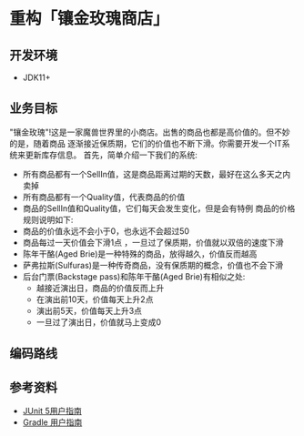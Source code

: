# 重构「镶金玫瑰商店」

## 开发环境
- JDK11+

## 业务目标
"镶金玫瑰"!这是一家魔兽世界里的小商店。出售的商品也都是高价值的。但不妙的是，随着商品 逐渐接近保质期，它们的价值也不断下滑。你需要开发一个IT系统来更新库存信息。
首先，简单介绍一下我们的系统:
- 所有商品都有一个SellIn值，这是商品距离过期的天数，最好在这么多天之内卖掉
- 所有商品都有一个Quality值，代表商品的价值
- 商品的SellIn值和Quality值，它们每天会发生变化，但是会有特例
  商品的价格规则说明如下:
- 商品的价值永远不会小于0，也永远不会超过50
- 商品每过一天价值会下滑1点 ，一旦过了保质期，价值就以双倍的速度下滑
- 陈年干酪(Aged Brie)是一种特殊的商品，放得越久，价值反而越高
- 萨弗拉斯(Sulfuras)是一种传奇商品，没有保质期的概念，价值也不会下滑
- 后台门票(Backstage pass)和陈年干酪(Aged Brie)有相似之处:
	- 越接近演出日，商品的价值反而上升
	- 在演出前10天，价值每天上升2点
	- 演出前5天，价值每天上升3点
	- 一旦过了演出日，价值就马上变成0

## 编码路线

## 参考资料
- [JUnit 5用户指南](https://gitee.com/liushide/junit5_cn_doc/blob/master/junit5UserGuide_zh_cn.md#https://gitee.com/link?target=https%3A%2F%2Fgithub.com%2Fjunit-team%2Fjunit5-samples%2Ftree%2Fr5.0.2%2Fjunit5-gradle-consumer)
- [Gradle 用户指南](https://docs.gradle.org/current/userguide/userguide.html)